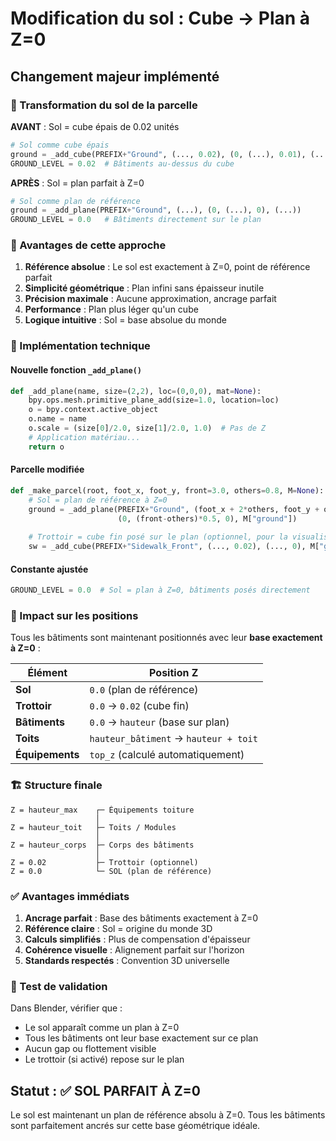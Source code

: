 # Modification du sol : Cube → Plan à Z=0

## Changement majeur implémenté

### 🔄 Transformation du sol de la parcelle

**AVANT** : Sol = cube épais de 0.02 unités
```python
# Sol comme cube épais
ground = _add_cube(PREFIX+"Ground", (..., 0.02), (0, (...), 0.01), (...))
GROUND_LEVEL = 0.02  # Bâtiments au-dessus du cube
```

**APRÈS** : Sol = plan parfait à Z=0
```python
# Sol comme plan de référence
ground = _add_plane(PREFIX+"Ground", (...), (0, (...), 0), (...))  
GROUND_LEVEL = 0.0   # Bâtiments directement sur le plan
```

### 🎯 Avantages de cette approche

1. **Référence absolue** : Le sol est exactement à Z=0, point de référence parfait
2. **Simplicité géométrique** : Plan infini sans épaisseur inutile
3. **Précision maximale** : Aucune approximation, ancrage parfait
4. **Performance** : Plan plus léger qu'un cube
5. **Logique intuitive** : Sol = base absolue du monde

### 🔧 Implémentation technique

#### Nouvelle fonction `_add_plane()`
```python
def _add_plane(name, size=(2,2), loc=(0,0,0), mat=None):
    bpy.ops.mesh.primitive_plane_add(size=1.0, location=loc)
    o = bpy.context.active_object
    o.name = name
    o.scale = (size[0]/2.0, size[1]/2.0, 1.0)  # Pas de Z
    # Application matériau...
    return o
```

#### Parcelle modifiée
```python
def _make_parcel(root, foot_x, foot_y, front=3.0, others=0.8, M=None):
    # Sol = plan de référence à Z=0
    ground = _add_plane(PREFIX+"Ground", (foot_x + 2*others, foot_y + others + front),
                        (0, (front-others)*0.5, 0), M["ground"])
    
    # Trottoir = cube fin posé sur le plan (optionnel, pour la visualisation)
    sw = _add_cube(PREFIX+"Sidewalk_Front", (..., 0.02), (..., 0), M["ground"])
```

#### Constante ajustée
```python
GROUND_LEVEL = 0.0  # Sol = plan à Z=0, bâtiments posés directement
```

### 📐 Impact sur les positions

Tous les bâtiments sont maintenant positionnés avec leur **base exactement à Z=0** :

| Élément | Position Z |
|---------|------------|
| **Sol** | `0.0` (plan de référence) |
| **Trottoir** | `0.0` → `0.02` (cube fin) |
| **Bâtiments** | `0.0` → `hauteur` (base sur plan) |
| **Toits** | `hauteur_bâtiment` → `hauteur + toit` |
| **Équipements** | `top_z` (calculé automatiquement) |

### 🏗️ Structure finale

```
Z = hauteur_max    ┌─ Équipements toiture
                   │
Z = hauteur_toit   ├─ Toits / Modules
                   │
Z = hauteur_corps  ├─ Corps des bâtiments
                   │
Z = 0.02           ├─ Trottoir (optionnel)
Z = 0.0            └─ SOL (plan de référence)
```

### ✅ Avantages immédiats

1. **Ancrage parfait** : Base des bâtiments exactement à Z=0
2. **Référence claire** : Sol = origine du monde 3D
3. **Calculs simplifiés** : Plus de compensation d'épaisseur
4. **Cohérence visuelle** : Alignement parfait sur l'horizon
5. **Standards respectés** : Convention 3D universelle

### 🧪 Test de validation

Dans Blender, vérifier que :
- Le sol apparaît comme un plan à Z=0
- Tous les bâtiments ont leur base exactement sur ce plan
- Aucun gap ou flottement visible
- Le trottoir (si activé) repose sur le plan

## Statut : ✅ SOL PARFAIT À Z=0

Le sol est maintenant un plan de référence absolu à Z=0. Tous les bâtiments sont parfaitement ancrés sur cette base géométrique idéale.